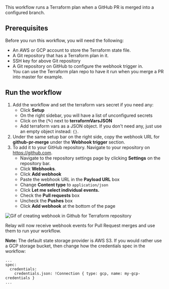 This workflow runs a Terraform plan when a GitHub PR is merged into a configured
branch.  

## Prerequisites

Before you run this workflow, you will need the following:  
- An AWS or GCP account to store the Terraform state file.  
- A Git repository that has a Terraform plan in it.  
- SSH key for above Git repository  
- A Git repository on GitHub to configure the webhook trigger in.  
  You can use the Terraform plan repo to have it run when you merge a PR into
  master for example.  

## Run the workflow  

1. Add the workflow and set the terraform vars secret if you need any:  
   - Click **Setup**   
   - On the right sidebar, you will have a list of unconfigured secrets  
   - Click on the (✎) next to **terraformVarsJSON**  
   - Add terraform vars as a JSON object. If you don't need any, just use an
      empty object instead: `{}`.  
2. Under the same setup bar on the right side, copy the webhook URL for
   **github-pr-merge** under the **Webhook trigger** section.  
3. To add it to your GitHub repository. Navigate to your repository on https://github.com.  
   - Navigate to the repository settings page by clicking **Settings** on the repository bar.  
   - Click **Webhooks**.  
   - Click **Add webhook**  
   - Paste the webhook URL in the **Payload URL** box  
   - Change **Content type** to `application/json`  
   - Click **Let me select individual events.**  
   - Check the **Pull requests** box  
   - Uncheck the **Pushes** box  
   - Click **Add webhook** at the bottom of the page  

![Gif of creating webhook in Github for Terraform repository](../images/github-to-terraform-webhook.gif)

Relay will now receive webhook events for Pull Request merges and use them to
run your workflow.  

**Note:** The default state storage provider is AWS S3. If you would rather use a GCP
storage bucket, then change how the credentials spec in the workflow:  

```
...
spec:
  credentials:
    credentials.json: !Connection { type: gcp, name: my-gcp-credentials }
...
```
